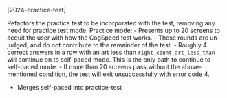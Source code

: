 [2024-practice-test]

Refactors the practice test to be incorporated with the test, removing any need for practice test mode.
Practice mode:
    - Presents up to 20 screens to acquit the user with how the CogSpeed test works.
    - These rounds are un-judged, and do not contribute to the remainder of the test.
    - Roughly 4 correct answers in a row with an art less than ``right_count_art_less_than`` will continue on to self-paced mode. This is the only path to continue to self-paced mode.
    - If more than 20 screens pass without the above-mentioned condition, the test will exit unsuccessfully with error code 4.

- Merges self-paced into practice-test